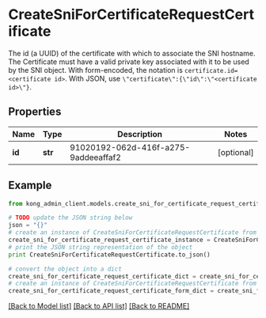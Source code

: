 # CreateSniForCertificateRequestCertificate

The id (a UUID) of the certificate with which to associate the SNI hostname. The Certificate must have a valid private key associated with it to be used by the SNI object. With form-encoded, the notation is `certificate.id=<certificate id>`. With JSON, use `\"certificate\":{\"id\":\"<certificate id>\"}`.

## Properties

Name | Type | Description | Notes
------------ | ------------- | ------------- | -------------
**id** | **str** | 91020192-062d-416f-a275-9addeeaffaf2 | [optional] 

## Example

```python
from kong_admin_client.models.create_sni_for_certificate_request_certificate import CreateSniForCertificateRequestCertificate

# TODO update the JSON string below
json = "{}"
# create an instance of CreateSniForCertificateRequestCertificate from a JSON string
create_sni_for_certificate_request_certificate_instance = CreateSniForCertificateRequestCertificate.from_json(json)
# print the JSON string representation of the object
print CreateSniForCertificateRequestCertificate.to_json()

# convert the object into a dict
create_sni_for_certificate_request_certificate_dict = create_sni_for_certificate_request_certificate_instance.to_dict()
# create an instance of CreateSniForCertificateRequestCertificate from a dict
create_sni_for_certificate_request_certificate_form_dict = create_sni_for_certificate_request_certificate.from_dict(create_sni_for_certificate_request_certificate_dict)
```
[[Back to Model list]](../README.md#documentation-for-models) [[Back to API list]](../README.md#documentation-for-api-endpoints) [[Back to README]](../README.md)


